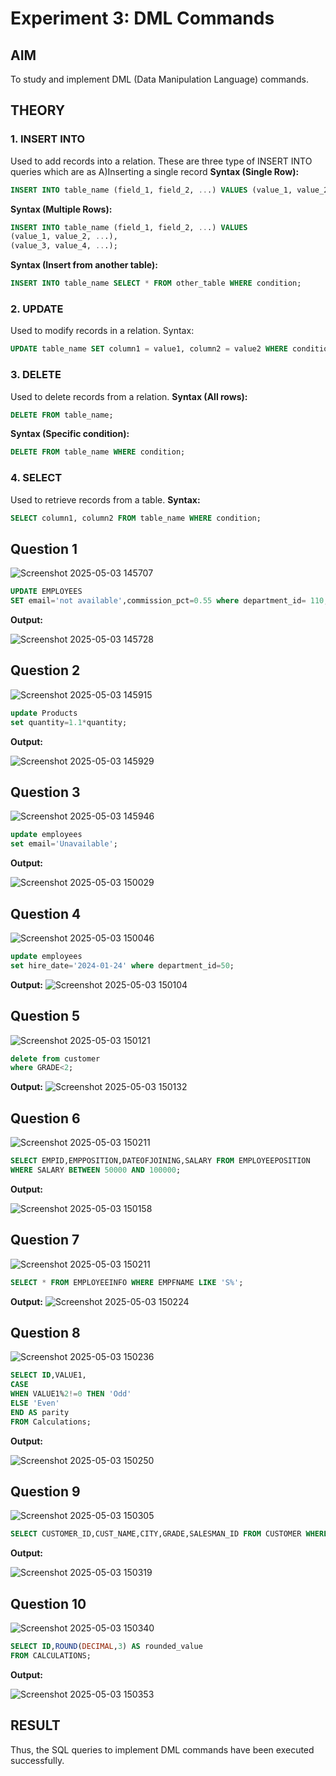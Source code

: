 # Experiment 3: DML Commands

## AIM
To study and implement DML (Data Manipulation Language) commands.

## THEORY

### 1. INSERT INTO
Used to add records into a relation.
These are three type of INSERT INTO queries which are as
A)Inserting a single record
**Syntax (Single Row):**
```sql
INSERT INTO table_name (field_1, field_2, ...) VALUES (value_1, value_2, ...);
```
**Syntax (Multiple Rows):**
```sql
INSERT INTO table_name (field_1, field_2, ...) VALUES
(value_1, value_2, ...),
(value_3, value_4, ...);
```
**Syntax (Insert from another table):**
```sql
INSERT INTO table_name SELECT * FROM other_table WHERE condition;
```
### 2. UPDATE
Used to modify records in a relation.
Syntax:
```sql
UPDATE table_name SET column1 = value1, column2 = value2 WHERE condition;
```
### 3. DELETE
Used to delete records from a relation.
**Syntax (All rows):**
```sql
DELETE FROM table_name;
```
**Syntax (Specific condition):**
```sql
DELETE FROM table_name WHERE condition;
```
### 4. SELECT
Used to retrieve records from a table.
**Syntax:**
```sql
SELECT column1, column2 FROM table_name WHERE condition;
```
**Question 1**
--
![Screenshot 2025-05-03 145707](https://github.com/user-attachments/assets/2f8a415b-d015-4fc6-8820-ad528df1696e)


```sql
UPDATE EMPLOYEES
SET email='not available',commission_pct=0.55 where department_id= 110;
```

**Output:**

![Screenshot 2025-05-03 145728](https://github.com/user-attachments/assets/82766e0a-2627-4c04-902f-c3745b1e8e92)


**Question 2**
---
![Screenshot 2025-05-03 145915](https://github.com/user-attachments/assets/f1d42597-005c-494a-a8a4-fd7dea328133)


```sql
update Products
set quantity=1.1*quantity;
```

**Output:**

![Screenshot 2025-05-03 145929](https://github.com/user-attachments/assets/aa577aaa-02f9-4d3c-b4c8-2c85c970d92c)


**Question 3**
---
![Screenshot 2025-05-03 145946](https://github.com/user-attachments/assets/8b6d70d7-bb02-4f47-8f75-7b6ddceaa474)


```sql
update employees
set email='Unavailable';
```

**Output:**

![Screenshot 2025-05-03 150029](https://github.com/user-attachments/assets/f791dffe-ca3b-477b-a726-b4c02d665fc0)


**Question 4**
---
![Screenshot 2025-05-03 150046](https://github.com/user-attachments/assets/c9e44e71-c6ab-469b-a816-c214b2f175d1)


```sql
update employees
set hire_date='2024-01-24' where department_id=50;
```

**Output:**
![Screenshot 2025-05-03 150104](https://github.com/user-attachments/assets/85841151-d4c8-494b-a8d3-07dc19832555)



**Question 5**
---

![Screenshot 2025-05-03 150121](https://github.com/user-attachments/assets/e0430b47-9c69-4185-b246-1fa7f6c875a5)

```sql
delete from customer
where GRADE<2;
```

**Output:**
![Screenshot 2025-05-03 150132](https://github.com/user-attachments/assets/786edc81-88cb-4db0-9fe6-008b80fe979c)


**Question 6**
---
![Screenshot 2025-05-03 150211](https://github.com/user-attachments/assets/675cc74e-096e-49b7-84bc-26f9cdc8c35b)


```sql
SELECT EMPID,EMPPOSITION,DATEOFJOINING,SALARY FROM EMPLOYEEPOSITION 
WHERE SALARY BETWEEN 50000 AND 100000;
```

**Output:**

![Screenshot 2025-05-03 150158](https://github.com/user-attachments/assets/d1bf9414-aa81-444a-8174-30558f4e8418)


**Question 7**
---
![Screenshot 2025-05-03 150211](https://github.com/user-attachments/assets/c58ab806-2488-472d-920d-1d2b55e495dc)


```sql
SELECT * FROM EMPLOYEEINFO WHERE EMPFNAME LIKE 'S%';
```

**Output:**
![Screenshot 2025-05-03 150224](https://github.com/user-attachments/assets/b831c3e4-2832-43f9-860c-192d8293caad)



**Question 8**
---

![Screenshot 2025-05-03 150236](https://github.com/user-attachments/assets/a7a43c3d-9187-4819-96d0-d2cb0bd95893)

```sql
SELECT ID,VALUE1,
CASE
WHEN VALUE1%2!=0 THEN 'Odd'
ELSE 'Even'
END AS parity
FROM Calculations;
```

**Output:**

![Screenshot 2025-05-03 150250](https://github.com/user-attachments/assets/404ae325-3a27-426a-a560-bf3cb492c038)

**Question 9**
---

![Screenshot 2025-05-03 150305](https://github.com/user-attachments/assets/17c78245-f83e-4c54-beeb-c3998382b36b)

```sql
SELECT CUSTOMER_ID,CUST_NAME,CITY,GRADE,SALESMAN_ID FROM CUSTOMER WHERE GRADE IS NULL;
```

**Output:**

![Screenshot 2025-05-03 150319](https://github.com/user-attachments/assets/30785337-5fd1-4c06-887a-d5b376ba4f6b)


**Question 10**
---
![Screenshot 2025-05-03 150340](https://github.com/user-attachments/assets/e578f6b9-7a87-4e4f-b8f4-64abe04d1751)


```sql
SELECT ID,ROUND(DECIMAL,3) AS rounded_value
FROM CALCULATIONS;
```

**Output:**

![Screenshot 2025-05-03 150353](https://github.com/user-attachments/assets/31b45624-e2cc-4e25-ae58-c0c0031e612e)


## RESULT
Thus, the SQL queries to implement DML commands have been executed successfully.
